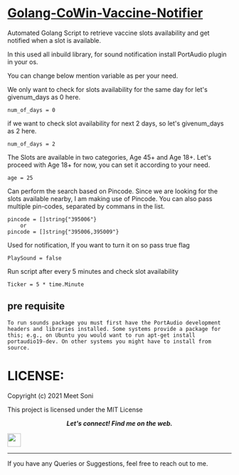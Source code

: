 # [Golang-CoWin-Vaccine-Notifier]()
Automated Golang Script to retrieve vaccine slots availability and get notified when a slot is available.

In this used all inbuild library, for sound notification install PortAudio plugin in your os.

You can change below mention variable as per your need.

We only want to check for slots availability for the same day for 
let's givenum_days as 0 here.
```
num_of_days = 0
```    
if we want to check slot availability for next 2 days, so let's givenum_days as 2 here.
```
num_of_days = 2
```    

The Slots are available in two categories, Age 45+ and Age 18+. Let's proceed with Age 18+ for now, you can set it according to your need.
```
age = 25
```    
 Can perform the search based on Pincode. Since we are looking for the slots available nearby, I am making use of Pincode. You can also pass multiple pin-codes, separated by commans in the list.

```
pincode = []string{"395006"}
    or 
pincode = []string{"395006,395009"}
```

Used for notification, If you want to turn it on so pass true flag
```
PlaySound = false
```

Run script after every 5 minutes and check slot availability
```
Ticker = 5 * time.Minute
```

## pre requisite
```
To run sounds package you must first have the PortAudio development headers and libraries installed. Some systems provide a package for this; e.g., on Ubuntu you would want to run apt-get install portaudio19-dev. On other systems you might have to install from source.
``` 

LICENSE:
==========================
Copyright (c) 2021 Meet Soni

This project is licensed under the MIT License

<p align="center">
  <b><i>Let's connect! Find me on the web.</i></b>

[<img height="30" src="https://img.shields.io/badge/linkedin-blue.svg?&style=for-the-badge&logo=linkedin&logoColor=white" />][LinkedIn]
<br />
<hr />

[linkedin]: https://www.linkedin.com/in/meetsoni1511/

  
If you have any Queries or Suggestions, feel free to reach out to me.
